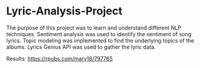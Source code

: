 # Lyric-Analysis-Project
The purpose of this project was to learn and understand different NLP techniques. Sentiment analysis was used to identify the sentiment of song lyrics. Topic modeling was implemented to find the underlying topics of the albums. Lyrics Genius API was used to gather the lyric data. 

Results: https://rpubs.com/mary18/797765
